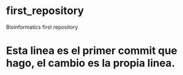 # first_repository
Bioinformatics first repository
# Esta linea es el primer commit que hago, el cambio es la propia linea.
